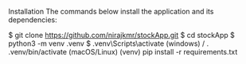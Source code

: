 Installation
The commands below install the application and its dependencies:

$ git clone https://github.com/nirajkmr/stockApp.git
$ cd stockApp
$ python3 -m venv .venv
$ .venv\Scripts\activate (windows) / . .venv/bin/activate (macOS/Linux)
(venv) pip install -r requirements.txt 
